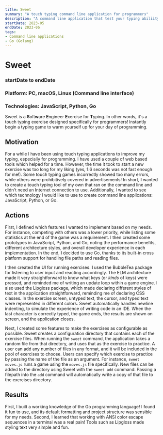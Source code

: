 ```yaml
---
title: Sweet
summary: "A touch typing command line application for programmers"
description: "A command line application that test your typing abiliity! Focused on software engineers, typing blah blah heck yeah super cool."
startDate: 2023-05
endDate: 2023-06
tags:
- Command line applications
- Go (Golang)
---
```


# Sweet
### startDate to endDate
### Platform: PC, macOS, Linux (Command line interface)
### Technologies: JavaScript, Python, Go

Sweet is a **S**oft**w**are **E**ngineer **E**xercise for **T**yping. In other words, it's a touch typing exercise designed specifically for programmers! Instantly begin a typing game to warm yourself up for your day of programming. 

## Motivation

For a while I have been using touch typing applications to improve my typing, especially for programming. I have used a couple of web based tools which helped for a time. However, the time it took to start a new exercise was too long for my liking (yes, 1.6 seconds was not fast enough for me!). Some touch typing games incorrectly showed too many errors, while others were prohibitively covered in advertisements! In short, I wanted to create a touch typing tool of my own that ran on the command line and didn't need an Internet connection to use. Additionally, I wanted to see which technology I would like to use to create command line applications: JavaScript, Python, or Go.

## Actions

First, I defined which features I wanted to implement based on my needs. For instance, competing with others was a lower priority, while listing some statistics at the end of the game was a requirement. I then created some prototypes in JavaScript, Python, and Go, noting the performance benefits, different architecture styles, and overall developer experience in each implementation. In the end, I decided to use Go, thanks to its built-in cross platform support for handling file paths and reading files.

I then created the UI for running exercises. I used the BubbleTea package for listening to user input and reacting accordingly. The ELM architecture made it very straightforward to know what keys (or *kinds* of keys) were pressed, and reminded me of writing an update loop within a game engine. I also used the Lipgloss package, which made declaring different styles of text in the application straightforward, reminding me of declaring CSS classes. In the exercise screen, untyped text, the cursor, and typed text were represented in different colors. Sweet automatically handles newline indenting, to simulate the experience of writing code in an IDE. When the last character is correctly typed, the game ends, the results are shown on screen, and the application closes.

Next, I created some features to make the exercises as configurable as possible. Sweet creates a configuration directory that contains each of the exercise files. When running the `sweet` command, the application takes a random file from that directory, and uses that as the exercise to practice. A user can add any number of files in any format, and it will be included in the pool of exercises to choose. Users can specify which exercise to practice by passing the name of the file as an argument. For instance, `sweet moves.js` runs a game using the `moves.js` file specifically. New files can be added to the directory using Sweet with the `sweet add` command. Passing a filepath into the `add` command will automatically write a copy of that file to the exercises directory.

## Results

First, I built a working knowledge of the Go programming language! I found it fun to use, and its default formatting and project structure was sensible for my needs. Second, I learned that working with ANSI color escape sequences in a terminal was a real pain! Tools such as Lipgloss made styling text very simple and fun.

